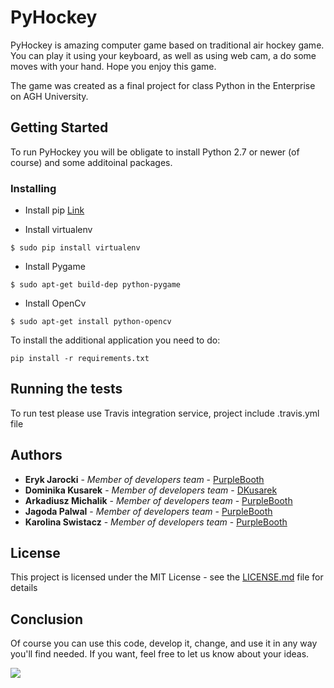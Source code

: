 # PyHockey

PyHockey is amazing computer game based on traditional air hockey game. You can play it using your keyboard, as well as using web cam, a do some moves with your hand. Hope you enjoy this game.

The game was created as a final project for class Python in the Enterprise on AGH University.
<pic>

## Getting Started

To run PyHockey you will be obligate to install Python 2.7 or newer (of course) and some additoinal packages.

### Installing

* Install pip [Link](https://pypi.python.org/pypi/pip) 

* Install virtualenv

```
$ sudo pip install virtualenv
```

* Install Pygame

```
$ sudo apt-get build-dep python-pygame
```

* Install OpenCv

```
$ sudo apt-get install python-opencv
```


To install the additional application you need to do:

```
pip install -r requirements.txt
```

## Running the tests

To run test please use Travis integration service, project include .travis.yml file

## Authors

* **Eryk Jarocki** - *Member of developers team* - [PurpleBooth](https://github.com/PurpleBooth)
* **Dominika Kusarek** - *Member of developers team* - [DKusarek](https://github.com/DKusarek)
* **Arkadiusz Michalik** - *Member of developers team* - [PurpleBooth](https://github.com/PurpleBooth)
* **Jagoda Palwal** - *Member of developers team* - [PurpleBooth](https://github.com/PurpleBooth)
* **Karolina Swistacz** - *Member of developers team* - [PurpleBooth](https://github.com/PurpleBooth)

## License

This project is licensed under the MIT License - see the [LICENSE.md](LICENSE.md) file for details

## Conclusion

Of course you can use this code, develop it, change, and use it in any way you'll find needed. If you want, feel free to let us know about your ideas.

![](https://media.giphy.com/media/3o6MbnmMOr1N5jb7sA/giphy.gif)


